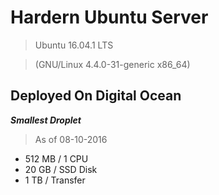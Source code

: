 # Hardern Ubuntu Server

> Ubuntu 16.04.1 LTS

> (GNU/Linux 4.4.0-31-generic x86_64)


## Deployed On Digital Ocean 
 **_Smallest Droplet_** 

 > As of 08-10-2016

 - 512 MB / 1 CPU
 - 20 GB / SSD Disk
 - 1 TB / Transfer
